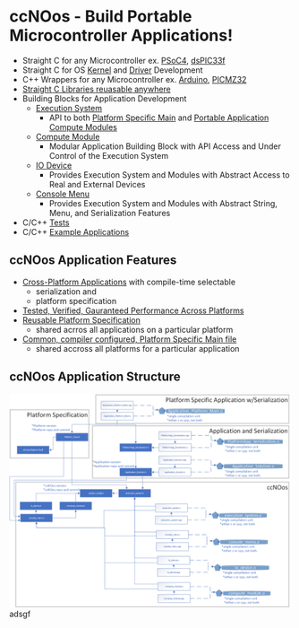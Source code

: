 # ccNOos - Build Portable Microcontroller Applications!
- Straight C for any Microcontroller ex. [PSoC4](https://www.infineon.com/cms/en/product/evaluation-boards/cy8ckit-042/?utm_source=cypress&utm_medium=referral&utm_campaign=202110_globe_en_all_integration-dev_kit), [dsPIC33f](https://www.microchip.com/en-us/development-tool/DM330013)
- Straight C for OS [Kernel](https://www.kernel.org/doc/html/v4.13/process/howto.html) and [Driver](https://www.kernel.org/doc/html/v4.11/driver-api/index.html) Development
- C++ Wrappers for any Microcontroller ex. [Arduino](https://www.arduino.cc/en/Main/arduinoBoardMega2560), [PICMZ32](https://www.microchip.com/en-us/development-tool/dm320007) 
- [Straight C Libraries reuasable anywhere](https://github.com/InMechaSol/ccNOos/tree/main/ccLibs)
- Building Blocks for Application Development
  - [Execution System](https://github.com/InMechaSol/ccNOos/tree/main/executionSystem)
    - API to both [Platform Specific Main](https://github.com/InMechaSol/ccNOos/tree/main/tests/testMainTemplates) and [Portable Application Compute Modules](https://github.com/InMechaSol/ccNOos/tree/main/tests/testApps)
  - [Compute Module](https://github.com/InMechaSol/ccNOos/tree/main/computeModule)
    - Modular Application Building Block with API Access and Under Control of the Execution System     
  - [IO Device](https://github.com/InMechaSol/ccNOos/tree/main/ioDevice)
    - Provides Execution System and Modules with Abstract Access to Real and External Devices  
  - [Console Menu](https://github.com/InMechaSol/ccNOos/tree/main/consoleMenu)
    - Provides Execution System and Modules with Abstract String, Menu, and Serialization Features  
- C/C++ [Tests](https://github.com/InMechaSol/ccNOos/tree/main/tests/testApps/ccNOos_Tests)
- C/C++ [Example Applications](https://github.com/InMechaSol/ccNOos/tree/main/tests/testApps/SysTick)
## ccNOos Application Features
- [Cross-Platform Applications](https://github.com/InMechaSol/ccNOos/tree/main/tests/testApps) with compile-time selectable
  - serialization and 
  - platform specification
- [Tested, Verified, Gauranteed Performance Across Platforms](https://github.com/InMechaSol/ccNOos_Tests)
- [Reusable Platform Specification](https://github.com/InMechaSol/ccNOos/tree/main/tests/testPlatforms)
  - shared acrros all applications on a particular platform  
- [Common, compiler configured, Platform Specific Main file](https://github.com/InMechaSol/ccNOos/tree/main/tests/testMainTemplates)
  - shared accross all platforms for a particular application
## ccNOos Application Structure
![appStructure](/docs/pngs/Application_Structure.png)
adsgf


